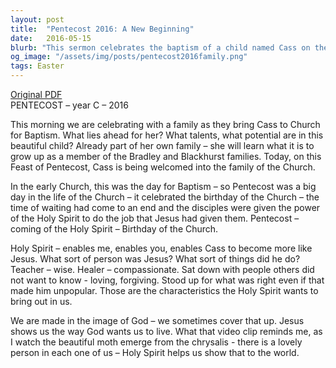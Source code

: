 ```yaml
---
layout: post
title:  "Pentecost 2016: A New Beginning"
date:   2016-05-15
blurb: "This sermon celebrates the baptism of a child named Cass on the Feast of Pentecost, which is also considered the birthday of the Church. The sermon emphasizes the role of the Holy Spirit in helping us become more like Jesus, embodying his qualities of wisdom, compassion, love, and forgiveness. It encourages us to reveal the 'lovely person' within us, guided by the Holy Spirit."
og_image: "/assets/img/posts/pentecost2016family.png"
tags: Easter
---
```

[Original PDF](/assets/pdf/pentecost2016family.pdf)    
PENTECOST – year C – 2016

This morning we are celebrating with a family as they bring Cass to Church for Baptism. What lies ahead for her? What talents, what potential are in this beautiful child? Already part of her own family – she will learn what it is to grow up as a member of the Bradley and Blackhurst families. Today, on this Feast of Pentecost, Cass is being welcomed into the family of the Church.

In the early Church, this was the day for Baptism – so Pentecost was a big day in the life of the Church – it celebrated the birthday of the Church – the time of waiting had come to an end and the disciples were given the power of the Holy Spirit to do the job that Jesus had given them. Pentecost – coming of the Holy Spirit – Birthday of the Church.

Holy Spirit – enables me, enables you, enables Cass to become more like Jesus. What sort of person was Jesus? What sort of things did he do? Teacher – wise. Healer – compassionate. Sat down with people others did not want to know - loving, forgiving. Stood up for what was right even if that made him unpopular. Those are the characteristics the Holy Spirit wants to bring out in us.

We are made in the image of God – we sometimes cover that up. Jesus shows us the way God wants us to live. What that video clip reminds me, as I watch the beautiful moth emerge from the chrysalis - there is a lovely person in each one of us – Holy Spirit helps us show that to the world.
